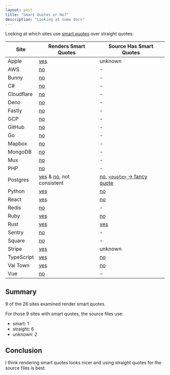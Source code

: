 ```yaml
---
layout: post
title: "Smart Quotes or No?"
description: "Looking at some docs"
---
```


Looking at which sites use [smart quotes](https://en.wikipedia.org/wiki/Quotation_marks_in_English#Smart_quotes) over straight quotes:

| Site       | Renders Smart Quotes                                                                                                                          | Source Has Smart Quotes                                                                                                                                                                                                                                                      |
| ---------- | --------------------------------------------------------------------------------------------------------------------------------------------- | ---------------------------------------------------------------------------------------------------------------------------------------------------------------------------------------------------------------------------------------------------------------------------- |
| Apple      | [yes](https://developer.apple.com/documentation/testing/organizingtests)                                                                      | unknown                                                                                                                                                                                                                                                                      |
| AWS        | [no](https://docs.aws.amazon.com/AmazonS3/latest/userguide/UsingBucket.html)                                                                  | -                                                                                                                                                                                                                                                                            |
| Bunny      | [no](https://support.bunny.net/hc/en-us/articles/8533219774236-Understanding-Collections)                                                     | -                                                                                                                                                                                                                                                                            |
| C#         | [no](https://learn.microsoft.com/en-us/dotnet/csharp/tour-of-csharp/overview)                                                                 | -                                                                                                                                                                                                                                                                            |
| Cloudflare | [no](https://developers.cloudflare.com/learning-paths/workers/devplat/)                                                                       | -                                                                                                                                                                                                                                                                            |
| Deno       | [no](https://docs.deno.com)                                                                                                                   | -                                                                                                                                                                                                                                                                            |
| Fastly     | [no](https://www.fastly.com/documentation/reference/io/)                                                                                      | -                                                                                                                                                                                                                                                                            |
| GCP        | [no](https://cloud.google.com/storage/docs/lifecycle)                                                                                         | -                                                                                                                                                                                                                                                                            |
| GitHub     | [no](https://docs.github.com/en/rest/about-the-rest-api/about-the-rest-api?apiVersion=2022-11-28)                                             | -                                                                                                                                                                                                                                                                            |
| Go         | [no](https://go.dev/doc/tutorial/getting-started)                                                                                             | -                                                                                                                                                                                                                                                                            |
| Mapbox     | [no](https://docs.mapbox.com/mapbox-gl-js/guides/)                                                                                            | -                                                                                                                                                                                                                                                                            |
| MongoDB    | [no](https://www.mongodb.com/docs/manual/tutorial/update-documents/)                                                                          | -                                                                                                                                                                                                                                                                            |
| Mux        | [no](https://www.mux.com/docs/guides/play-your-videos#1-get-your-playback-id)                                                                 | -                                                                                                                                                                                                                                                                            |
| PHP        | [no](https://www.php.net/manual/en/language.variables.basics.php)                                                                             | -                                                                                                                                                                                                                                                                            |
| Postgres   | [yes](https://www.postgresql.org/docs/current/sql-commands.html) & [no](https://www.postgresql.org/docs/17/auto-explain.html), not consistent | [no](https://github.com/postgres/postgres/blob/4cb560b53f8f9e9a94d593f9416c107ed8202110/doc/src/sgml/auto-explain.sgml#L56), [`<quote>` → fancy quote](https://github.com/postgres/postgres/blob/4cb560b53f8f9e9a94d593f9416c107ed8202110/doc/src/sgml/ref/select.sgml#L621) |
| Python     | [yes](https://docs.python.org/3/whatsnew/3.13.html#whatsnew313-jit-compiler)                                                                  | [no](https://github.com/python/cpython/blob/bbd3300ae82a71da483dbb0c345175ba090263c4/Doc/whatsnew/3.13.rst?plain=1#L82)                                                                                                                                                      |
| React      | [yes](https://react.dev/reference/react-dom/createPortal)                                                                                     | [no](https://github.com/reactjs/react.dev/blob/316230adfc168c8ec99e6473053fef569f5fadbd/src/content/reference/react-dom/createPortal.md?plain=1#L53)                                                                                                                         |
| Redis      | [no](https://redis.io/docs/latest/operate/oss_and_stack/management/security/acl/)                                                             | -                                                                                                                                                                                                                                                                            |
| Ruby       | [yes](https://docs.ruby-lang.org/en/3.4/Hash.html)                                                                                            | [no](https://github.com/ruby/ruby/blob/35920f7a440139563e9e46686378bba062bd08c1/hash.c#L6736)                                                                                                                                                                                |
| Rust       | [yes](https://doc.rust-lang.org/book/)                                                                                                        | [yes](https://github.com/rust-lang/book/blob/4e219c7af09376ee0d5d7cc6764d86f24a348ffc/src/title-page.md?plain=1#L7)                                                                                                                                                          |
| Sentry     | [no](https://docs.sentry.io/platforms/python/)                                                                                                | -                                                                                                                                                                                                                                                                            |
| Square     | [no](https://developer.squareup.com/docs/subscriptions/overview)                                                                              | -                                                                                                                                                                                                                                                                            |
| Stripe     | [yes](https://docs.stripe.com/no-code/subscriptions)                                                                                          | unknown                                                                                                                                                                                                                                                                      |
| TypeScript | [yes](https://www.typescriptlang.org/docs/handbook/2/basic-types.html)                                                                        | [no](https://github.com/microsoft/TypeScript-Website/blob/0fdaa61972187545504529d42a3ddfb039af32a1/packages/documentation/copy/en/handbook-v2/Basics.md#L25)                                                                                                                 |
| Val Town   | [yes](https://docs.val.town)                                                                                                                  | [no](https://github.com/val-town/val-town-docs/blob/c427377464e6ee6b4525f73ec5e78f61aeaa10d8/src/content/docs/index.mdx#L26)                                                                                                                                                 |
| Vue        | [no](https://vuejs.org/guide/introduction.html)                                                                                               | -                                                                                                                                                                                                                                                                            |

## Summary

9 of the 26 sites examined render smart quotes.

For those 9 sites with smart quotes, the source files use:

- smart: 1
- straight: 6
- unknown: 2

## Conclusion

I think rendering smart quotes looks nicer and using straight quotes for the source files is best.
